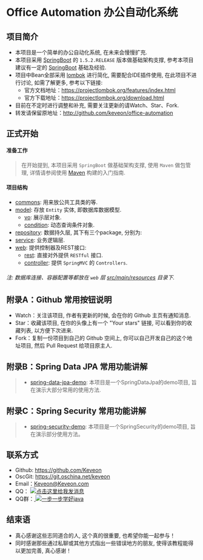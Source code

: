 # Office Automation 办公自动化系统

## 项目简介

- 本项目是一个简单的办公自动化系统, 在未来会慢慢扩充. 
- 本项目采用 [SpringBoot](http://projects.spring.io/spring-boot/) 的 `1.5.2.RELEASE` 版本做基础架构支撑, 参考本项目建议有一定的 [SpringBoot](http://projects.spring.io/spring-boot/) 基础及经验.
- 项目中Bean全部采用 [lombok](https://projectlombok.org/) 进行简化, 需要配合IDE插件使用, 在此项目不进行讨论, 如需了解更多, 参考以下链接: 
  - 官方文档地址：<https://projectlombok.org/features/index.html>
  - 官方下载地址：<https://projectlombok.org/download.html>
- 目前在不定时进行调整和补充, 需要关注更新的请Watch、Star、Fork.
- 转发请保留原地址：<http://github.com/keveon/office-automation>

## 正式开始

#### 准备工作

>在开始提到, 本项目采用 `SpringBoot` 做基础架构支撑, 使用 `Maven` 做包管理, 详情请参阅使用 [Maven](https://spring.io/guides/gs/maven/) 构建的入门指南.

#### 项目结构

- [commons](commons): 用来放公共工具类的等.
- [model](model): 存放 `Entity` 实体, 即数据库数据模型.
  - [vo](model/src/main/java/com/keveon/oa/model/vo): 展示层对象.
  - [condition](model/src/main/java/com/keveon/oa/model/condition): 动态查询条件对象.
- [repository](repository): 数据持久层, 其下有三个package, 分别为:
- [service](service): 业务逻辑层.
- [web](web): 提供控制器及REST接口:
  - [rest](web/src/main/java/com/keveon/oa/rest): 直接对外提供 `RESTful` 接口.
  - [controller](web/src/main/java/com/keveon/oa/controller): 提供 `SpringMVC` 的 `Controllers`.

###### 注: 数据库连接、容器配置等都放在 `web` 层 [src/main/resources](web/src/main/resources) 目录下.

## 附录A：Github 常用按钮说明

- Watch：关注该项目, 作者有更新的时候, 会在你的 Github 主页有通知消息.
- Star：收藏该项目, 在你的头像上有一个 "Your stars" 链接, 可以看到你的收藏列表, 以方便下次进来.
- Fork：复制一份项目到自己的 Github 空间上, 你可以自己开发自己的这个地址项目, 然后 Pull Request 给项目原主人.

## 附录B：Spring Data JPA 常用功能讲解
> - [spring-data-jpa-demo](https://github.com/Keveon/spring-data-jpa-demo): 本项目是一个SpringDataJpa的demo项目, 旨在演示大部分常用的使用方法.

## 附录C：Spring Security 常用功能讲解
> - [spring-security-demo](https://github.com/Keveon/spring-security-demo): 本项目是一个SpringSecurity的demo项目, 旨在演示部分使用方法。

## 联系方式

- Github: <https://github.com/Keveon>
- OscGit: <https://git.oschina.net/keveon>
- Email：<Keveon@Keveon.com>
- QQ：   <a target="_blank" href="http://sighttp.qq.com/authd?IDKEY=545fca7ee732f622e810ce019d5a38bf6454649d43075ddf">
            <img border="0" src="http://wpa.qq.com/imgd?IDKEY=545fca7ee732f622e810ce019d5a38bf6454649d43075ddf&pic=51" alt="点击这里给我发消息" title="点击这里给我发消息"/>
         </a>
- QQ群：<a target="_blank" href="//shang.qq.com/wpa/qunwpa?idkey=4815a95af723fdbdf03a6f231cfca537bbbf0bec5d892d27657a8ed408466aff">
            <img border="0" src="http://pub.idqqimg.com/wpa/images/group.png" alt="一步一步学好java" title="一步一步学好java">
        </a>

## 结束语

- 真心感谢这些志同道合的人, 这个真的很重要, 也希望你能一起参与！
- 同时感谢那些通过私聊或其他方式指出一些错误地方的朋友, 使得该教程能得以更加完善, 真心感谢！